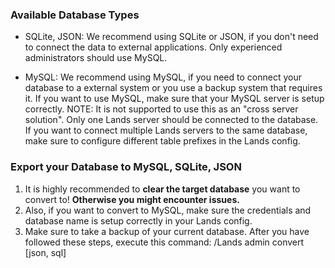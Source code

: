 ### Available Database Types
* SQLite, JSON: We recommend using SQLite or JSON, if you don't need to connect the data to external applications. Only experienced administrators should use MySQL.

* MySQL: We recommend using MySQL, if you need to connect your database to a external system or you use a backup system that requires it. If you want to use MySQL, make sure that your MySQL server is setup correctly.
NOTE: It is not supported to use this as an "cross server solution". Only one Lands server should be connected to the database. If you want to connect multiple Lands servers to the same database, make sure to configure different table prefixes in the Lands config.

### Export your Database to MySQL, SQLite, JSON
1. It is highly recommended to **clear the target database** you want to convert to! **Otherwise you might encounter issues.**
2. Also, if you want to convert to MySQL, make sure the credentials and database name is setup correctly in your Lands config.
3. Make sure to take a backup of your current database.
After you have followed these steps, execute this command: /Lands admin convert [json, sql]
